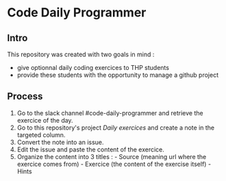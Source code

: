 # Code Daily Programmer

## Intro

  This repository was created with two goals in mind :
  - give optionnal daily coding exercices to THP students
  - provide these students with the opportunity to manage a github project

## Process

  1. Go to the slack channel #code-daily-programmer and retrieve the exercice of the day.
  2. Go to this repository's project *Daily exercices* and create a note in the targeted column.
  3. Convert the note into an issue.
  4. Edit the issue and paste the content of the exercice.
  5. Organize the content into 3 titles :
    - Source (meaning url where the exercice comes from)
    - Exercice (the content of the exercise itself)
    - Hints
  
